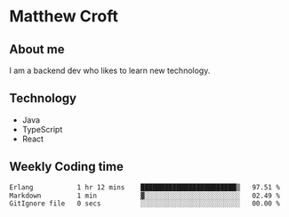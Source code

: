 # Matthew Croft

## About me
I am a backend dev who likes to learn new technology. 

## Technology
- Java
- TypeScript
- React

## Weekly Coding time
<!--START_SECTION:waka-->

```txt
Erlang           1 hr 12 mins    ████████████████████████▒   97.51 %
Markdown         1 min           ▓░░░░░░░░░░░░░░░░░░░░░░░░   02.49 %
GitIgnore file   0 secs          ░░░░░░░░░░░░░░░░░░░░░░░░░   00.00 %
```

<!--END_SECTION:waka-->
